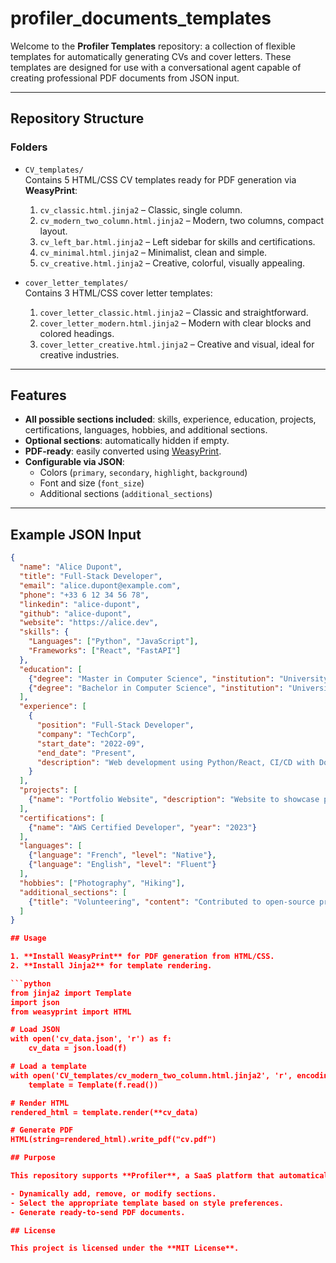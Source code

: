 # profiler_documents_templates

Welcome to the **Profiler Templates** repository: a collection of flexible templates for automatically generating CVs and cover letters. These templates are designed for use with a conversational agent capable of creating professional PDF documents from JSON input.

---

## Repository Structure

### Folders

- `CV_templates/`  
  Contains 5 HTML/CSS CV templates ready for PDF generation via **WeasyPrint**:  
  1. `cv_classic.html.jinja2` – Classic, single column.  
  2. `cv_modern_two_column.html.jinja2` – Modern, two columns, compact layout.  
  3. `cv_left_bar.html.jinja2` – Left sidebar for skills and certifications.  
  4. `cv_minimal.html.jinja2` – Minimalist, clean and simple.  
  5. `cv_creative.html.jinja2` – Creative, colorful, visually appealing.

- `cover_letter_templates/`  
  Contains 3 HTML/CSS cover letter templates:  
  1. `cover_letter_classic.html.jinja2` – Classic and straightforward.  
  2. `cover_letter_modern.html.jinja2` – Modern with clear blocks and colored headings.  
  3. `cover_letter_creative.html.jinja2` – Creative and visual, ideal for creative industries.

---

## Features

- **All possible sections included**: skills, experience, education, projects, certifications, languages, hobbies, and additional sections.  
- **Optional sections**: automatically hidden if empty.  
- **PDF-ready**: easily converted using [WeasyPrint](https://weasyprint.org/).  
- **Configurable via JSON**:  
  - Colors (`primary`, `secondary`, `highlight`, `background`)  
  - Font and size (`font_size`)  
  - Additional sections (`additional_sections`)  

---

## Example JSON Input

```json
{
  "name": "Alice Dupont",
  "title": "Full-Stack Developer",
  "email": "alice.dupont@example.com",
  "phone": "+33 6 12 34 56 78",
  "linkedin": "alice-dupont",
  "github": "alice-dupont",
  "website": "https://alice.dev",
  "skills": {
    "Languages": ["Python", "JavaScript"],
    "Frameworks": ["React", "FastAPI"]
  },
  "education": [
    {"degree": "Master in Computer Science", "institution": "University of Paris", "year": "2022"},
    {"degree": "Bachelor in Computer Science", "institution": "University of Lyon", "year": "2020"}
  ],
  "experience": [
    {
      "position": "Full-Stack Developer",
      "company": "TechCorp",
      "start_date": "2022-09",
      "end_date": "Present",
      "description": "Web development using Python/React, CI/CD with Docker."
    }
  ],
  "projects": [
    {"name": "Portfolio Website", "description": "Website to showcase projects and skills."}
  ],
  "certifications": [
    {"name": "AWS Certified Developer", "year": "2023"}
  ],
  "languages": [
    {"language": "French", "level": "Native"},
    {"language": "English", "level": "Fluent"}
  ],
  "hobbies": ["Photography", "Hiking"],
  "additional_sections": [
    {"title": "Volunteering", "content": "Contributed to open-source projects and hackathons."}
  ]
}

## Usage

1. **Install WeasyPrint** for PDF generation from HTML/CSS.  
2. **Install Jinja2** for template rendering.  

```python
from jinja2 import Template
import json
from weasyprint import HTML

# Load JSON
with open('cv_data.json', 'r') as f:
    cv_data = json.load(f)

# Load a template
with open('CV_templates/cv_modern_two_column.html.jinja2', 'r', encoding='utf-8') as f:
    template = Template(f.read())

# Render HTML
rendered_html = template.render(**cv_data)

# Generate PDF
HTML(string=rendered_html).write_pdf("cv.pdf")

## Purpose

This repository supports **Profiler**, a SaaS platform that automatically generates personalized, professional CVs and cover letters. The conversational agent built for Profiler can:  

- Dynamically add, remove, or modify sections.  
- Select the appropriate template based on style preferences.  
- Generate ready-to-send PDF documents.  

## License

This project is licensed under the **MIT License**.
